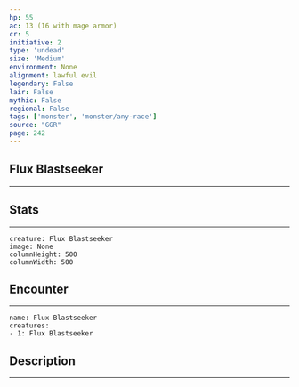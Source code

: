 ```yaml
---
hp: 55
ac: 13 (16 with mage armor)
cr: 5
initiative: 2
type: 'undead'    
size: 'Medium'
environment: None
alignment: lawful evil
legendary: False
lair: False
mythic: False
regional: False
tags: ['monster', 'monster/any-race']
source: "GGR"
page: 242
---
```


## Flux Blastseeker
---



## Stats
---

```statblock
creature: Flux Blastseeker
image: None
columnHeight: 500
columnWidth: 500
```

## Encounter
---

```encounter-table
name: Flux Blastseeker
creatures:
- 1: Flux Blastseeker
```

## Description
---




